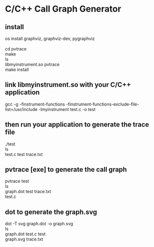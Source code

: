 C/C++ Call Graph Generator
==================

## install
os install graphviz, graphviz-dev, pygraphviz<br /><br />
cd pvtrace<br />
make<br />
ls<br />
libmyinstrument.so  pvtrace<br />
make install

## link libmyinstrument.so with your C/C++ application
gcc -g -finstrument-functions -finstrument-functions-exclude-file-list=/usr/include -lmyinstrument test.c -o test
## then run your application to generate the trace file
./test<br />
ls<br />
test.c           test           trace.txt<br />
## pvtrace [exe] to generate the call graph
pvtrace test<br />
ls<br />
graph.dot        test           trace.txt<br />
test.c<br />
## dot to generate the graph.svg
dot -T svg graph.dot -o graph.svg<br />
ls<br />
graph.dot        test.c		   test<br />
graph.svg        trace.txt<br />
